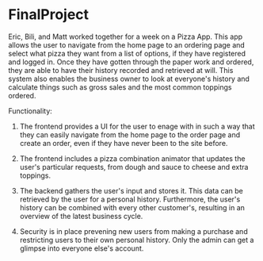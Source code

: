 # FinalProject

Eric, Bili, and Matt worked together for a week on a Pizza App. This app allows the user to navigate from the home page to 
an ordering page and select what pizza they want from a list of options, if they have registered and logged in. Once they have gotten through the paper work and ordered, they are able to have their history recorded and retrieved at will. This system also enables the business owner to look at everyone's history and calculate things such as gross sales and the most common toppings ordered. 

Functionality:

1. The frontend provides a UI for the user to enage with in such a way that they can easily 
navigate from the home page to the order page and create an order, even if they have never been to the site before.

2. The frontend includes a pizza combination animator that updates the user's particular requests, from dough and sauce to cheese and extra toppings. 

3. The backend gathers the user's input and stores it. This data can be retrieved by the user for
a personal history. Furthermore, the user's history can be combined with every other customer's, resulting in an overview of the latest business cycle. 

4. Security is in place prevening new users from making a purchase and restricting users to their own personal history. Only the admin can get a glimpse into everyone else's account. 
